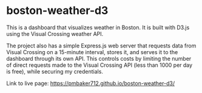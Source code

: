 # boston-weather-d3

This is a dashboard that visualizes weather in Boston.
It is built with D3.js using the Visual Crossing weather API.

The project also has a simple Express.js web server that requests data from Visual Crossing on a 15-minute interval, stores it, and serves it to the dashboard through its own API.
This controls costs by limiting the number of direct requests made to the Visual Crossing API (less than 1000 per day is free), while securing my credentials.

Link to live page: https://pmbaker712.github.io/boston-weather-d3/
